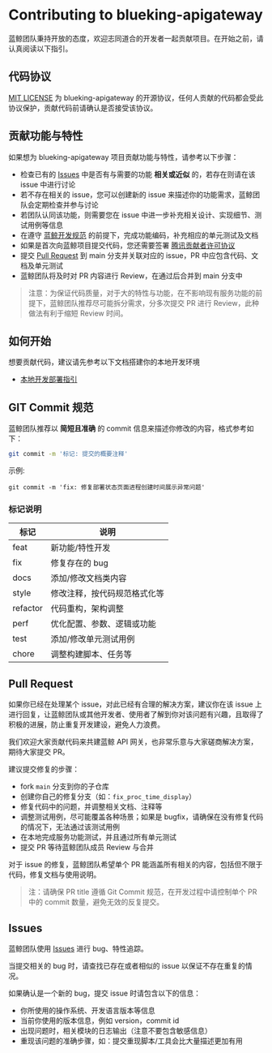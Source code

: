 # Contributing to blueking-apigateway

蓝鲸团队秉持开放的态度，欢迎志同道合的开发者一起贡献项目。在开始之前，请认真阅读以下指引。

## 代码协议

[MIT LICENSE](../LICENSE.txt) 为 blueking-apigateway 的开源协议，任何人贡献的代码都会受此协议保护，贡献代码前请确认是否接受该协议。

## 贡献功能与特性

如果想为 blueking-apigateway 项目贡献功能与特性，请参考以下步骤：

- 检查已有的 [Issues](https://github.com/TencentBlueKing/blueking-apigateway/issues) 中是否有与需要的功能 **相关或近似** 的，若存在则请在该 issue 中进行讨论
- 若不存在相关的 issue，您可以创建新的 issue 来描述你的功能需求，蓝鲸团队会定期检查并参与讨论
- 若团队认同该功能，则需要您在 issue 中进一步补充相关设计、实现细节、测试用例等信息
- 在遵守 [蓝鲸开发规范](https://bk.tencent.com/docs/document/7.0/250/46218) 的前提下，完成功能编码，补充相应的单元测试及文档
- 如果是首次向蓝鲸项目提交代码，您还需要签署 [腾讯贡献者许可协议](https://bk-cla.bktencent.com/TencentBlueKing/blueking-apigateway)
- 提交 [Pull Request](https://github.com/TencentBlueKing/blueking-apigateway/pulls) 到 main 分支并关联对应的 issue，PR 中应包含代码、文档及单元测试
- 蓝鲸团队将及时对 PR 内容进行 Review，在通过后合并到 main 分支中

> 注意：为保证代码质量，对于大的特性与功能，在不影响现有服务功能的前提下，蓝鲸团队推荐尽可能拆分需求，分多次提交 PR 进行 Review，此种做法有利于缩短 Review 时间。

## 如何开始

想要贡献代码，建议请先参考以下文档搭建你的本地开发环境

- [本地开发部署指引](DEVELOP_GUIDE.md)

## GIT Commit 规范

蓝鲸团队推荐以 **简短且准确** 的 commit 信息来描述你修改的内容，格式参考如下：

```bash
git commit -m '标记: 提交的概要注释'
```

示例:

```shell
git commit -m 'fix: 修复部署状态页面进程创建时间展示异常问题'
```

### 标记说明

| 标记       | 说明            |
|----------|---------------|
| feat     | 新功能/特性开发      |
| fix      | 修复存在的 bug     |
| docs     | 添加/修改文档类内容    |
| style    | 修改注释，按代码规范格式化等 |
| refactor | 代码重构，架构调整     |
| perf     | 优化配置、参数、逻辑或功能 |
| test     | 添加/修改单元测试用例   |
| chore    | 调整构建脚本、任务等    |

## Pull Request

如果你已经在处理某个 issue，对此已经有合理的解决方案，建议你在该 issue 上进行回复，让蓝鲸团队或其他开发者、使用者了解到你对该问题有兴趣，且取得了积极的进展，防止重复开发建设，避免人力浪费。

我们欢迎大家贡献代码来共建蓝鲸 API 网关，也非常乐意与大家磋商解决方案，期待大家提交 PR。

建议提交修复的步骤：

- fork `main` 分支到你的子仓库
- 创建你自己的修复分支（如：`fix_proc_time_display`）
- 修复代码中的问题，并调整相关文档、注释等
- 调整测试用例，尽可能覆盖各种场景；如果是 bugfix，请确保在没有修复代码的情况下，无法通过该测试用例
- 在本地完成服务功能测试，并且通过所有单元测试
- 提交 PR 等待蓝鲸团队成员 Review 与合并

对于 issue 的修复，蓝鲸团队希望单个 PR 能涵盖所有相关的内容，包括但不限于代码，修复文档与使用说明。

> 注：请确保 PR title 遵循 Git Commit 规范，在开发过程中请控制单个 PR 中的 commit 数量，避免无效的反复提交。

## Issues

蓝鲸团队使用 [Issues](https://github.com/TencentBlueKing/blueking-apigateway/issues) 进行 bug、特性追踪。

当提交相关的 bug 时，请查找已存在或者相似的 issue 以保证不存在重复的情况。

如果确认是一个新的 bug，提交 issue 时请包含以下的信息：

- 你所使用的操作系统、开发语言版本等信息
- 当前你使用的版本信息，例如 version，commit id
- 出现问题时，相关模块的日志输出（注意不要包含敏感信息）
- 重现该问题的准确步骤，如：提交重现脚本/工具会比大量描述更加有用
